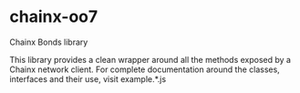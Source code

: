 # chainx-oo7
Chainx Bonds library

This library provides a clean wrapper around all the methods exposed by a Chainx network client. For complete documentation around the classes, interfaces and their use, visit example.*.js 

